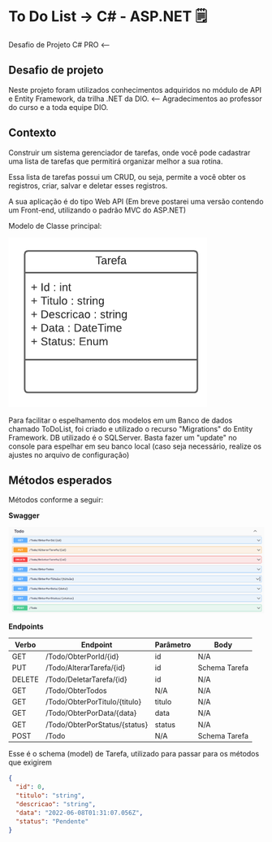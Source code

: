 # **To Do List**     ->  C#   -     ASP.NET  :spiral_notepad: 

Desafio de Projeto C# PRO  <--

## Desafio de projeto
Neste projeto foram utilizados conhecimentos adquiridos no módulo de API e Entity Framework, da trilha .NET da DIO. <--
Agradecimentos ao professor do curso e a toda equipe DIO.

## Contexto
Construir um sistema gerenciador de tarefas, onde você pode cadastrar uma lista de tarefas que permitirá organizar melhor a sua rotina.

Essa lista de tarefas possui um CRUD, ou seja, permite a você obter os registros, criar, salvar e deletar esses registros.

A sua aplicação é do tipo Web API (Em breve postarei uma versão contendo um Front-end, utilizando o padrão MVC do ASP.NET)

Modelo de Classe principal:

![Diagrama da classe Tarefa](diagrama.png)

Para facilitar o espelhamento dos modelos em um Banco de dados chamado ToDoList, foi criado e utilizado o recurso "Migrations" do Entity Framework. DB utilizado é o SQLServer.
Basta fazer um "update" no console para espelhar em seu banco local (caso seja necessário, realize os ajustes no arquivo de configuração)



## Métodos esperados
Métodos conforme a seguir:


**Swagger**


![Métodos Swagger](swagger.png)


**Endpoints**


| Verbo  | Endpoint                      | Parâmetro | Body          |
| ------ | ----------------------------- | --------- | ------------- |
| GET    | /Todo/ObterPorId/{id}         | id        | N/A           |
| PUT    | /Todo/AlterarTarefa/{id}      | id        | Schema Tarefa |
| DELETE | /Todo/DeletarTarefa/{id}      | id        | N/A           |
| GET    | /Todo/ObterTodos              | N/A       | N/A           |
| GET    | /Todo/ObterPorTitulo/{titulo} | titulo    | N/A           |
| GET    | /Todo/ObterPorData/{data}     | data      | N/A           |
| GET    | /Todo/ObterPorStatus/{status} | status    | N/A           |
| POST   | /Todo                         | N/A       | Schema Tarefa |

Esse é o schema (model) de Tarefa, utilizado para passar para os métodos que exigirem

```json
{
  "id": 0,
  "titulo": "string",
  "descricao": "string",
  "data": "2022-06-08T01:31:07.056Z",
  "status": "Pendente"
}
```
